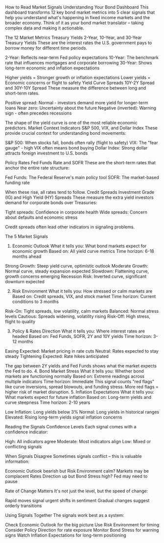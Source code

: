 How to Read Market Signals
Understanding Your Bond Dashboard
This dashboard transforms 12 key bond market metrics into 5 clear signals that help you understand what's happening in fixed income markets and the broader economy. Think of it as your bond market translator – taking complex data and making it actionable.

The 12 Market Metrics
Treasury Yields
2-Year, 10-Year, and 30-Year Treasury Yields
These are the interest rates the U.S. government pays to borrow money for different time periods.

2-Year: Reflects near-term Fed policy expectations
10-Year: The benchmark rate that influences mortgages and corporate borrowing
30-Year: Shows long-term economic and inflation expectations

Higher yields = Stronger growth or inflation expectations
Lower yields = Economic concerns or flight to safety
Yield Curve Spreads
10Y-2Y Spread and 30Y-10Y Spread
These measure the difference between long and short-term rates.

Positive spread: Normal - investors demand more yield for longer-term loans
Near zero: Uncertainty about the future
Negative (inverted): Warning sign - often precedes recessions

The shape of the yield curve is one of the most reliable economic predictors.
Market Context Indicators
S&P 500, VIX, and Dollar Index
These provide crucial context for understanding bond movements:

S&P 500: When stocks fall, bonds often rally (flight to safety)
VIX: The "fear gauge" - high VIX often means bond buying
Dollar Index: Strong dollar attracts foreign investment to U.S. bonds

Policy Rates
Fed Funds Rate and SOFR
These are the short-term rates that anchor the entire rate structure:

Fed Funds: The Federal Reserve's main policy tool
SOFR: The market-based funding rate

When these rise, all rates tend to follow.
Credit Spreads
Investment Grade (IG) and High Yield (HY) Spreads
These measure the extra yield investors demand for corporate bonds over Treasuries:

Tight spreads: Confidence in corporate health
Wide spreads: Concern about defaults and economic stress

Credit spreads often lead other indicators in signaling problems.

The 5 Market Signals
1. Economic Outlook
What it tells you: What bond markets expect for economic growth
Based on: All yield curve metrics
Time horizon: 6-18 months ahead

Strong Growth: Steep yield curve, optimistic outlook
Moderate Growth: Normal curve, steady expansion expected
Slowdown: Flattening curve, growth concerns emerging
Recession Risk: Inverted curve, significant downturn expected

2. Risk Environment
What it tells you: How stressed or calm markets are
Based on: Credit spreads, VIX, and stock market
Time horizon: Current conditions to 3 months

Risk-On: Tight spreads, low volatility, calm markets
Balanced: Normal stress levels
Cautious: Spreads widening, volatility rising
Risk-Off: High stress, flight to quality

3. Policy & Rates Direction
What it tells you: Where interest rates are headed
Based on: Fed Funds, SOFR, 2Y and 10Y yields
Time horizon: 3-12 months

Easing Expected: Market pricing in rate cuts
Neutral: Rates expected to stay steady
Tightening Expected: Rate hikes anticipated

The gap between 2Y yields and Fed Funds shows what the market expects the Fed to do.
4. Bond Market Stress
What it tells you: Whether bond markets are functioning normally
Based on: Extreme readings across multiple indicators
Time horizon: Immediate
This signal counts "red flags" like curve inversions, spread blowouts, and funding stress. More red flags = higher risk of market disruption.
5. Inflation Expectations
What it tells you: What markets expect for future inflation
Based on: Long-term yields and curve steepness
Time horizon: 2-10 years

Low Inflation: Long yields below 3%
Normal: Long yields in historical ranges
Elevated: Rising long-term yields signal inflation concerns


Reading the Signals
Confidence Levels
Each signal comes with a confidence indicator:

High: All indicators agree
Moderate: Most indicators align
Low: Mixed or conflicting signals

When Signals Disagree
Sometimes signals conflict – this is valuable information:

Economic Outlook bearish but Risk Environment calm? Markets may be complacent
Rates Direction up but Bond Stress high? Fed may need to pause

Rate of Change Matters
It's not just the level, but the speed of change:

Rapid moves signal urgent shifts in sentiment
Gradual changes suggest orderly transitions

Using Signals Together
The signals work best as a system:

Check Economic Outlook for the big picture
Use Risk Environment for timing
Consider Policy Direction for rate exposure
Monitor Bond Stress for warning signs
Watch Inflation Expectations for long-term positioning
